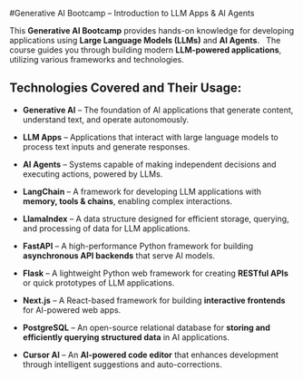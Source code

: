#Generative AI Bootcamp – Introduction to LLM Apps & AI Agents   

This **Generative AI Bootcamp** provides hands-on knowledge for developing applications using **Large Language Models (LLMs)** and **AI Agents**.  
The course guides you through building modern **LLM-powered applications**, utilizing various frameworks and technologies.  

## Technologies Covered and Their Usage: 

- **Generative AI** – The foundation of AI applications that generate content, understand text, and operate autonomously.
  
- **LLM Apps** – Applications that interact with large language models to process text inputs and generate responses.
  
- **AI Agents** – Systems capable of making independent decisions and executing actions, powered by LLMs.
  
- **LangChain** – A framework for developing LLM applications with **memory, tools & chains**, enabling complex interactions.

- **LlamaIndex** – A data structure designed for efficient storage, querying, and processing of data for LLM applications.
  
- **FastAPI** – A high-performance Python framework for building **asynchronous API backends** that serve AI models.
  
- **Flask** – A lightweight Python web framework for creating **RESTful APIs** or quick prototypes of LLM applications.

- **Next.js** – A React-based framework for building **interactive frontends** for AI-powered web apps.
   
- **PostgreSQL** – An open-source relational database for **storing and efficiently querying structured data** in AI applications.
  
- **Cursor AI** – An **AI-powered code editor** that enhances development through intelligent suggestions and auto-corrections.
